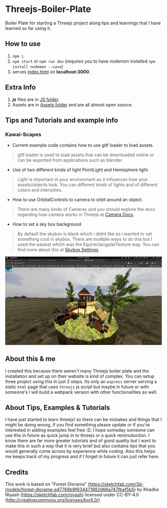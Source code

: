 # Threejs-Boiler-Plate

Boiler Plate for starting a Threejs project along tips and learnings that I have learned so far using it.

## How to use

1. `npm i`
2. `npm start` or `npm run dev` (requires you to have nodemon installed `npm install nodemon --save`)
3. serves [index.html](./public/index.html) on __localhost:3000__.

## Extra Info

1. ___js___ files are in [JS folder](./public/js/).
1. Assets are in [Assets folder](./public/assets/) and are all almost open source.

## Tips and Tutorials and example info

### Kawai-Scapes

- Current example code contains how to use gltf loader to load assets.
> gltf loader is used to load assets that can be downloaded online or can be exported from applications such as blender.
- Use of two different kinds of light PointLight and Hemisphere light.
> Light is important in your environment as it influences how your assets/objects look. You can different kinds of lights and of different colors and intensities.
- How to use OrbitalControls to camera to orbit around an object.
> There are many kinds of Cameras and you should explore the docs regarding how camera works in Threejs at [Camera Docs](https://threejsfundamentals.org/threejs/lessons/threejs-cameras.html).
- How to set a sky box background  
> By default the skybox is black which i didnt like so i wanted to set something cool in skybox. There are multiple ways to do this but I used the easiest which was the EquirectangularTexture way. You can find more about this at [Skybox Settings](https://threejsfundamentals.org/threejs/lessons/threejs-backgrounds.html).

![Preview](preview.png)
## About this & me

I created this because there weren't many Threejs boiler plate and the installation and set up on their website is kind of complex. You can setup three project using this in just 2 steps. Its only an `express` server serving a static `html` page that uses `threejs` js script but maybe in future or with someone's I will build a webpack version with other functionalities as well.

## About Tips, Examples & Tutorials
I have just started to learn threejs! so there can be mistakes and things that I might be doing wrong, if you find something please update or if you're interested in adding examples feel free :D. I hope someday someone can use this in future as quick jump in to threejs or a quick reintroduction. I know there are far more greater tutorials and of good quality but I want to make this in such a way that it is very brief but also contains tips that you would generally come across by experience while coding. Also this helps me keeps track of my progress and if I forget in future iI can just refer here. 

## Credits 

This work is based on "Forest Diorama" (https://sketchfab.com/3d-models/forest-diorama-a47768b9f834471982d66a747fbaf5b5) by Khadka Niyash (https://sketchfab.com/niyash) licensed under CC-BY-4.0 (http://creativecommons.org/licenses/by/4.0/)
